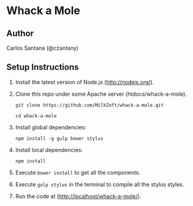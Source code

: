 # Whack a Mole

## Author

Carlos Santana (@czantany)

## Setup Instructions

1. Install the latest version of Node.js (<http://nodejs.org/>).

2. Clone this repo under some Apache server (htdocs/whack-a-mole).

    `git clone https://github.com/MilkZoft/whack-a-mole.git`
  
    `cd whack-a-mole`

3. Install global dependencies:

    `npm install -g gulp bower stylus`

4. Install local dependencies:
  
    `npm install`

5. Execute `bower install` to get all the components.

6. Execute `gulp stylus` in the terminal to compile all the stylus styles.

7. Run the code at (<http://localhost/whack-a-mole/>).
